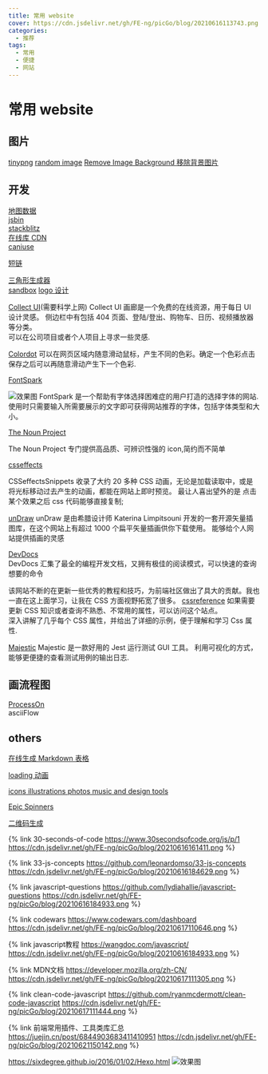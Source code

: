 ```yaml
---
title: 常用 website
cover: https://cdn.jsdelivr.net/gh/FE-ng/picGo/blog/20210616113743.png
categories:
  - 推荐
tags:
  - 常用
  - 便捷
  - 网站
---
```


# 常用 website

## 图片

[tinypng](https://tinypng.com/)
[random image](https://source.unsplash.com/)
[Remove Image Background 移除背景图片](https://www.remove.bg/)

## 开发

[地图数据](http://datav.aliyun.com/tools/atlas/#&lat=43.565239056752944&lng=81.61224568987252&zoom=5.5)  
[jsbin](https://jsbin.com/)  
[stackblitz](https://stackblitz.com/)  
[在线库 CDN](https://cdnjs.com/)  
[caniuse](https://caniuse.com/)

[短链](https://xiaomark.com/)

[三角形生成器](http://apps.eky.hk/css-triangle-generator/zh-hant)  
[sandbox](https://codesandbox.io/)
[logo 设计](https://mybrandnewlogo.com/)

[Collect UI](https://collectui.com/)(需要科学上网)
Collect UI 画廊是一个免费的在线资源，用于每日 UI 设计灵感。
侧边栏中有包括 404 页面、登陆/登出、购物车、日历、视频播放器等分类。  
可以在公司项目或者个人项目上寻求一些灵感.

[Colordot](https://color.hailpixel.com/)
可以在网页区域内随意滑动鼠标，产生不同的色彩。确定一个色彩点击保存之后可以再随意滑动产生下一个色彩.

[FontSpark](https://fontspark.app/)

![效果图](https://cdn.jsdelivr.net/gh/FE-ng/picGo/blog/20210503091325.png ':class=image400')
FontSpark 是一个帮助有字体选择困难症的用户打造的选择字体的网站.
使用时只需要输入所需要展示的文字即可获得网站推荐的字体，包括字体类型和大小。

[The Noun Project](https://thenounproject.com/)

The Noun Project 专门提供高品质、可辨识性强的 icon,简约而不简单

[csseffects](https://emilkowalski.github.io/css-effects-snippets/)

CSSeffectsSnippets 收录了大约 20 多种 CSS 动画，无论是加载读取中，或是将光标移动过去产生的动画，都能在网站上即时预览。
最让人喜出望外的是 点击某个效果之后 css 代码能够直接复制;

[unDraw](https://undraw.co/illustrations)
unDraw 是由希腊设计师 Katerina Limpitsouni 开发的一套开源矢量插图库，在这个网站上有超过 1000 个扁平矢量插画供你下载使用。
能够给个人网站提供插画的灵感

[DevDocs](https://devdocs.io/)  
DevDocs 汇集了最全的编程开发文档，又拥有极佳的阅读模式，可以快速的查询想要的命令

该网站不断的在更新一些优秀的教程和技巧，为前端社区做出了具大的贡献。我也一直在这上面学习，让我在 CSS 方面视野拓宽了很多。
[cssreference](https://cssreference.io/)
如果需要更新 CSS 知识或者查询不熟悉、不常用的属性，可以访问这个站点。  
深入讲解了几乎每个 CSS 属性，并给出了详细的示例，便于理解和学习 Css 属性.

[Majestic](https://github.com/Raathigesh/majestic)
Majestic 是一款好用的 Jest 运行测试 GUI 工具。
利用可视化的方式，能够更便捷的查看测试用例的输出日志.

## 画流程图

[ProcessOn](https://processon.com/)  
asciiFlow

## others

[在线生成 Markdown 表格](https://tableconvert.com/)

[loading 动画](https://loading.io/)

[icons illustrations photos music and design tools](https://icons8.com/)

[Epic Spinners](https://epic-spinners.epicmax.co/#/)

[二维码生成](https://cli.im/)

{% link 30-seconds-of-code https://www.30secondsofcode.org/js/p/1 https://cdn.jsdelivr.net/gh/FE-ng/picGo/blog/20210616161411.png %}

{% link 33-js-concepts https://github.com/leonardomso/33-js-concepts https://cdn.jsdelivr.net/gh/FE-ng/picGo/blog/20210616184629.png %}

{% link javascript-questions https://github.com/lydiahallie/javascript-questions https://cdn.jsdelivr.net/gh/FE-ng/picGo/blog/20210616184933.png %}

{% link codewars https://www.codewars.com/dashboard https://cdn.jsdelivr.net/gh/FE-ng/picGo/blog/20210617110646.png %}

{% link javascript教程 https://wangdoc.com/javascript/ https://cdn.jsdelivr.net/gh/FE-ng/picGo/blog/20210616184933.png %}

{% link MDN文档 https://developer.mozilla.org/zh-CN/ https://cdn.jsdelivr.net/gh/FE-ng/picGo/blog/20210617111305.png %}

{% link clean-code-javascript https://github.com/ryanmcdermott/clean-code-javascript https://cdn.jsdelivr.net/gh/FE-ng/picGo/blog/20210617111444.png %}

{% link 前端常用插件、工具类库汇总 https://juejin.cn/post/6844903683411410951 https://cdn.jsdelivr.net/gh/FE-ng/picGo/blog/20210621150142.png %}

https://sixdegree.github.io/2016/01/02/Hexo.html
<img class="image400" src="https://www.codewars.com/users/FE-ng/badges/large"  alt="效果图" />
